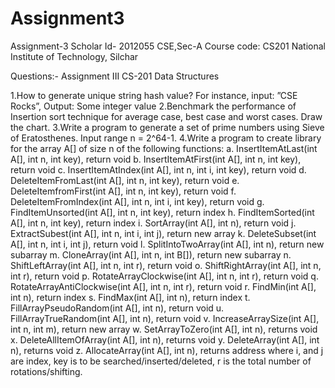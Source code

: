 # Assignment3
Assignment-3 
Scholar Id- 2012055
CSE,Sec-A 
Course code: CS201 
National Institute of Technology, Silchar

Questions:- Assignment III CS-201 Data Structures

1.How to generate unique string hash value? For instance, input: ”CSE Rocks”, Output: Some integer value 
2.Benchmark the performance of Insertion sort technique for average case, best case and worst cases. Draw the chart.
3.Write a program to generate a set of prime numbers using Sieve of Eratosthenes. Input range n = 2^64-1. 
4.Write a program to create library for the array A[] of size n of the following functions:
a. InsertItemAtLast(int A[], int n, int key), return void 
b. InsertItemAtFirst(int A[], int n, int key), return void 
c. InsertItemAtIndex(int A[], int n, int i, int key), return void 
d. DeleteItemFromLast(int A[], int n, int key), return void
e. DeleteItemfromFirst(int A[], int n, int key), return void 
f. DeleteItemFromIndex(int A[], int n, int i, int key), return void 
g. FindItemUnsorted(int A[], int n, int key), return index 
h. FindItemSorted(int A[], int n, int key), return index 
i. SortArray(int A[], int n), return void 
j. ExtractSubest(int A[], int n, int i, int j), return new array 
k. DeleteSubset(int A[], int n, int i, int j), return void 
l. SplitIntoTwoArray(int A[], int n), return new subarray 
m. CloneArray(int A[], int n, int B[]), return new subarray 
n. ShiftLeftArray(int A[], int n, int r), return void
o. ShiftRightArray(int A[], int n, int r), return void
p. RotateArrayClockwise(int A[], int n, int r), return void
q. RotateArrayAntiClockwise(int A[], int n, int r), return void
r. FindMin(int A[], int n), return index
s. FindMax(int A[], int n), return index 
t. FillArrayPseudoRandom(int A[], int n), return void 
u. FillArrayTrueRandom(int A[], int n), return void 
v. IncreaseArraySize(int A[], int n, int m), return new array 
w. SetArrayToZero(int A[], int n), returns void 
x. DeleteAllItemOfArray(int A[], int n), returns void 
y. DeleteArray(int A[], int n), returns void 
z. AllocateArray(int A[], int n), returns address
where i, and j are index, key is to be searched/inserted/deleted, r is the total number of rotations/shifting.
